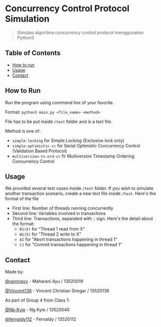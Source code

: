 # Concurrency Control Protocol Simulation

> Simulasi algoritma <i>concurrency control protocol</i> menggunakan Python3

## Table of Contents

- [How to run](#how-to-run)
- [Usage](#usage)
- [Contact](#contact)

## How to Run

Run the program using <i>command line</i> of your favorite.

Format:
`python3 main.py <file_name> <method>`

File has to be put inside `/test` folder and is a text file.

Method is one of:

- `simple-locking` for Simple Locking (Exclusive lock only)
- `simple-optimistic-cc` for Serial Optimistic Concurrency Control (Validation Based Protocol)
- `multiversion-ts-ord-cc` fir Multiversion Timestamp Ordering Concurrency Control

## Usage

We provided several test cases inside `/test` folder. If you wish to simulate another transaction
scenario, create a new text file inside `/test`. Here's the format of the file

- First line: Number of threads running concurrently
- Second line: Variables involved in transactions
- Third line: Transactions, separated with `;` sign. Here's the detail about the format:
  - `R1(X)` for "Thread 1 read from X"
  - `W1(X)` for "Thread 2 write to X"
  - `A1` for "Abort transactions happening in thread 1"
  - `C1` for "Commit transactions happening in thread 1"

## Contact

Made by:

[@rannnayy](https://github.com/rannnayy) - Maharani Ayu / 13520019

[@Vincent136](https://github.com/Vincent136) - Vincent Christian Siregar / 13520136

As part of Group 4 from Class 1:

[@Nk-Kyle](https://github.com/Nk-Kyle) - Ng Kyle / 13520040

[@fernaldy112](https://github.com/fernaldy112) - Fernaldy / 13520112
